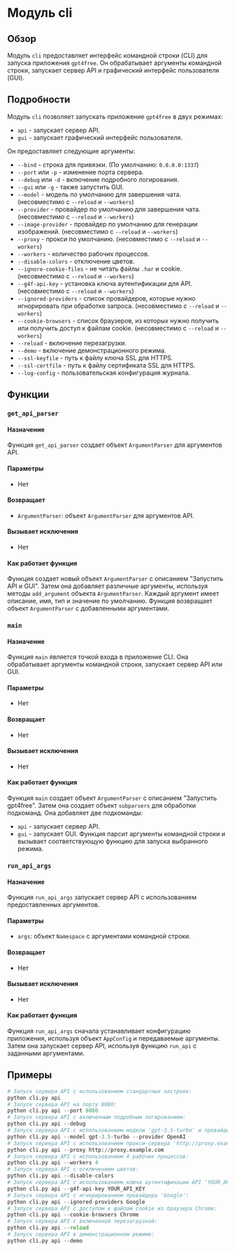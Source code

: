 # Модуль cli
## Обзор
Модуль `cli` предоставляет интерфейс командной строки (CLI) для запуска приложения `gpt4free`.
Он обрабатывает аргументы командной строки, запускает сервер API и графический интерфейс пользователя (GUI).
## Подробности
Модуль `cli` позволяет запускать приложение `gpt4free` в двух режимах:
 - `api` - запускает сервер API.
 - `gui` - запускает графический интерфейс пользователя.

Он предоставляет следующие аргументы:
  - `--bind` - строка для привязки. (По умолчанию: `0.0.0.0:1337`)
  - `--port` или `-p` - изменение порта сервера.
  - `--debug` или `-d` - включение подробного логирования.
  - `--gui` или `-g` - также запустить GUI.
  - `--model` - модель по умолчанию для завершения чата. (несовместимо с `--reload` и `--workers`)
  - `--provider` - провайдер по умолчанию для завершения чата. (несовместимо с `--reload` и `--workers`)
  - `--image-provider` - провайдер по умолчанию для генерации изображений. (несовместимо с `--reload` и `--workers`)
  - `--proxy` - прокси по умолчанию. (несовместимо с `--reload` и `--workers`)
  - `--workers` - количество рабочих процессов.
  - `--disable-colors` - отключение цветов.
  - `--ignore-cookie-files` - не читать файлы `.har` и cookie. (несовместимо с `--reload` и `--workers`)
  - `--g4f-api-key` - установка ключа аутентификации для API. (несовместимо с `--reload` и `--workers`)
  - `--ignored-providers` - список провайдеров, которые нужно игнорировать при обработке запроса. (несовместимо с `--reload` и `--workers`)
  - `--cookie-browsers` - список браузеров, из которых нужно получить или получить доступ к файлам cookie. (несовместимо с `--reload` и `--workers`)
  - `--reload` - включение перезагрузки.
  - `--demo` - включение демонстрационного режима.
  - `--ssl-keyfile` - путь к файлу ключа SSL для HTTPS.
  - `--ssl-certfile` - путь к файлу сертификата SSL для HTTPS.
  - `--log-config` - пользовательская конфигурация журнала.
## Функции
### `get_api_parser`
#### Назначение
Функция `get_api_parser` создает объект `ArgumentParser` для аргументов API.
#### Параметры
- Нет
#### Возвращает
- `ArgumentParser`: объект `ArgumentParser` для аргументов API.
#### Вызывает исключения
- Нет
#### Как работает функция
Функция создает новый объект `ArgumentParser` с описанием "Запустить API и GUI".
Затем она добавляет различные аргументы, используя методы `add_argument` объекта `ArgumentParser`.
Каждый аргумент имеет описание, имя, тип и значение по умолчанию.
Функция возвращает объект `ArgumentParser` с добавленными аргументами.
### `main`
#### Назначение
Функция `main` является точкой входа в приложение CLI. Она обрабатывает аргументы командной строки, запускает сервер API или GUI.
#### Параметры
- Нет
#### Возвращает
- Нет
#### Вызывает исключения
- Нет
#### Как работает функция
Функция `main` создает объект `ArgumentParser` с описанием "Запустить gpt4free".
Затем она создает объект `subparsers` для обработки подкоманд.
Она добавляет две подкоманды:
  - `api` - запускает сервер API.
  - `gui` - запускает GUI.
Функция парсит аргументы командной строки и вызывает соответствующую функцию для запуска выбранного режима.
### `run_api_args`
#### Назначение
Функция `run_api_args` запускает сервер API с использованием предоставленных аргументов.
#### Параметры
- `args`: объект `Namespace` с аргументами командной строки.
#### Возвращает
- Нет
#### Вызывает исключения
- Нет
#### Как работает функция
Функция `run_api_args` сначала устанавливает конфигурацию приложения, используя объект `AppConfig` и передаваемые аргументы.
Затем она запускает сервер API, используя функцию `run_api` с заданными аргументами.
## Примеры
```python
# Запуск сервера API с использованием стандартных настроек:
python cli.py api
# Запуск сервера API на порту 8080:
python cli.py api --port 8080
# Запуск сервера API с включенным подробным логированием:
python cli.py api --debug
# Запуск сервера API с использованием модели 'gpt-3.5-turbo' и провайдера 'OpenAI':
python cli.py api --model gpt-3.5-turbo --provider OpenAI
# Запуск сервера API с использованием прокси-сервера 'http://proxy.example.com':
python cli.py api --proxy http://proxy.example.com
# Запуск сервера API с использованием 4 рабочих процессов:
python cli.py api --workers 4
# Запуск сервера API с отключением цветов:
python cli.py api --disable-colors
# Запуск сервера API с использованием ключа аутентификации API 'YOUR_API_KEY':
python cli.py api --g4f-api-key YOUR_API_KEY
# Запуск сервера API с игнорированием провайдера 'Google':
python cli.py api --ignored-providers Google
# Запуск сервера API с доступом к файлам cookie из браузера Chrome:
python cli.py api --cookie-browsers Chrome
# Запуск сервера API с включенной перезагрузкой:
python cli.py api --reload
# Запуск сервера API в демонстрационном режиме:
python cli.py api --demo
```
```markdown